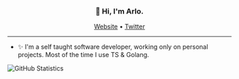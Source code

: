 <h3 align="center">👋 Hi, I'm Arlo.</h3>

<p align="center">
  <a href="https://arlo.sh/">Website</a> •
  <a href="https://twitter.com/arlo22k">Twitter</a>
</p>

---

- ✨ I'm a self taught software developer, working only on personal projects. Most of the time I use TS & Golang.


![GitHub Statistics](https://github-readme-stats.vercel.app/api?username=arlo2k&show_icons=true&hide_border=true&theme=nord )

<!---
arcccan/arcccan is a ✨ special ✨ repository because its `README.md` (this file) appears on your GitHub profile.
You can click the Preview link to take a look at your changes.
--->

